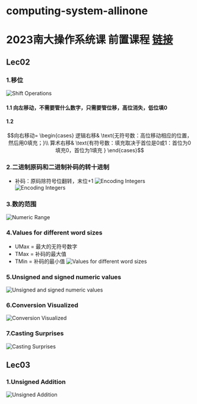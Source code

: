 # computing-system-allinone
# 2023南大操作系统课 前置课程 [链接](https://www.bilibili.com/video/BV1iW411d7hd/?p=2&vd_source=4eb88a68660d9a539bdb3f1863abf963)  
## Lec02
### 1.移位
![Shift Operations](lec02ShiftOpertions.png)
#### 1.1 向左移动，不需要管什么数字，只需要管位移，高位消失，低位填0  
#### 1.2 
$$向右移动=
\begin{cases}
逻辑右移& \text{无符号数：高位移动相应的位置，然后用0填充；}\\
算术右移& \text{有符号数：填充取决于首位是0或1：首位为0填充0，首位为1填充 }
\end{cases}$$  
 
### 2.二进制原码和二进制补码的转十进制
* 补码：原码除符号位翻转，末位+1
![Encoding Integers](lec02EncodingInteger.png)
![Encoding Integers](lec02ComplementExp.png "两个二进制补码转十进制案例")

### 3.数的范围
![Numeric Range](lec02NumericRange.png) 

### 4.Values for different word sizes
* UMax = 最大的无符号数字
* TMax = 补码的最大值
* TMin = 补码的最小值
![Values for different word sizes](lec02DifM.png) 

### 5.Unsigned and signed numeric values
![Unsigned and signed numeric values](lec02Usvalue.png) 

### 6.Conversion Visualized
![Conversion Visualized](lec02ConversionV.png) 

### 7.Casting Surprises
![Casting Surprises](lec02CastS.png) 

## Lec03
### 1.Unsigned Addition
![Unsigned Addition](lec03UnA.png) 

